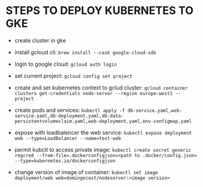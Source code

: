 # STEPS TO DEPLOY KUBERNETES TO GKE

-   create cluster in gke
-   install gcloud cli: `brew install --cask google-cloud-sdk`
-   login to google cloud: `gcloud auth login`
-   set current project: `gcloud config set project`
-   create and set kubernetes context to gclud cluster: `gcloud container clusters get-credentials node-server --region europe-west1 --project`
-   create pods and services: `kubectl apply -f db-service.yaml,web-service.yaml,db-deployment.yaml,db-data-persistentvolumeclaim.yaml,web-deployment.yaml,env-configmap.yaml`
-   expose with loadbalencer the web service: `kubectl expose deployment web --type=LoadBalancer --name=test-web`

-   permit kubctl to access private image:
    `kubectl create secret generic regcred --from-file=.dockerconfigjson=<path to .docker/config.json> --type=kubernetes.io/dockerconfigjson`

-   change version of image of container: `kubectl set image deployment/web web=domingocast/nodeserver:<image version>`
